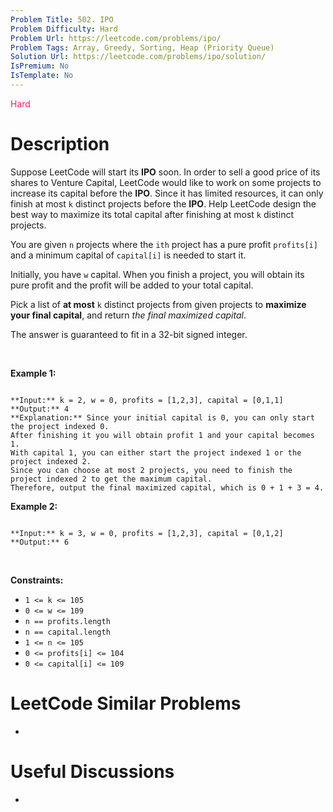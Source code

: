 ```yaml
---
Problem Title: 502. IPO
Problem Difficulty: Hard
Problem Url: https://leetcode.com/problems/ipo/
Problem Tags: Array, Greedy, Sorting, Heap (Priority Queue)
Solution Url: https://leetcode.com/problems/ipo/solution/
IsPremium: No
IsTemplate: No
---
```


<span style="color: rgb(233, 30, 99);">Hard</span>

# Description

Suppose LeetCode will start its **IPO** soon. In order to sell a good price of its shares to Venture Capital, LeetCode would like to work on some projects to increase its capital before the **IPO**. Since it has limited resources, it can only finish at most `k` distinct projects before the **IPO**. Help LeetCode design the best way to maximize its total capital after finishing at most `k` distinct projects.


You are given `n` projects where the `ith` project has a pure profit `profits[i]` and a minimum capital of `capital[i]` is needed to start it.


Initially, you have `w` capital. When you finish a project, you will obtain its pure profit and the profit will be added to your total capital.


Pick a list of **at most** `k` distinct projects from given projects to **maximize your final capital**, and return *the final maximized capital*.


The answer is guaranteed to fit in a 32-bit signed integer.


 


**Example 1:**



```

**Input:** k = 2, w = 0, profits = [1,2,3], capital = [0,1,1]
**Output:** 4
**Explanation:** Since your initial capital is 0, you can only start the project indexed 0.
After finishing it you will obtain profit 1 and your capital becomes 1.
With capital 1, you can either start the project indexed 1 or the project indexed 2.
Since you can choose at most 2 projects, you need to finish the project indexed 2 to get the maximum capital.
Therefore, output the final maximized capital, which is 0 + 1 + 3 = 4.

```

**Example 2:**



```

**Input:** k = 3, w = 0, profits = [1,2,3], capital = [0,1,2]
**Output:** 6

```

 


**Constraints:**


* `1 <= k <= 105`
* `0 <= w <= 109`
* `n == profits.length`
* `n == capital.length`
* `1 <= n <= 105`
* `0 <= profits[i] <= 104`
* `0 <= capital[i] <= 109`




# LeetCode Similar Problems

- []()

# Useful Discussions

- []()
